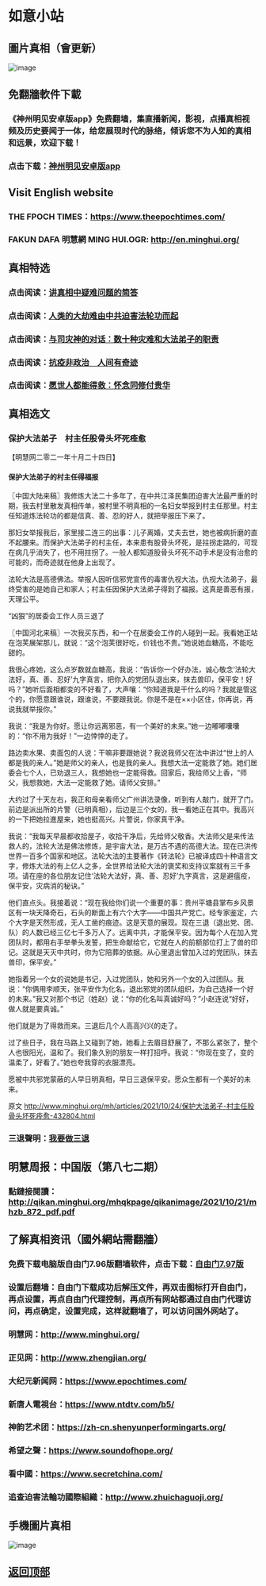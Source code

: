 # 如意小站

## 圖片真相（會更新）

![image](https://user-images.githubusercontent.com/79625284/138586689-f24bfdd6-5ff0-4af1-9161-eecfc4390ea3.png)

## 免翻牆軟件下載

### 《神州明见安卓版app》免费翻墙，集直播新闻，影视，点播真相视频及历史要闻于一体，给您展现时代的脉络，倾诉您不为人知的真相和远景，欢迎下载！

### 点击下载：[神州明见安卓版app](https://github.com/pinhe91/tuiguang/files/7240768/_5.1.zip)

## Visit English website

### THE FPOCH TIMES：https://www.theepochtimes.com/

### FAKUN DAFA 明慧網 MING HUI.OGR: http://en.minghui.org/

## 真相特选

### 点击阅读：[讲真相中疑难问题的简答](https://github.com/pinhe91/jcxw3/tree/main)

### 点击阅读：[人类的大劫难由中共迫害法轮功而起](https://github.com/pinhe91/jcxw4/tree/main) 

### 点击阅读：[与司灾神的对话：数十种灾难和大法弟子的职责](https://github.com/pinhe91/jcxw1/tree/main) 

### 点击阅读：[抗疫非政治　人间有奇迹](https://github.com/pinhe91/jcxw2/tree/main) 

### 点击阅读：[愿世人都能得救：怀念同修付贵华](https://github.com/pinhe91/jcxw5/tree/main)

## 真相选文

### 保护大法弟子　村主任股骨头坏死痊愈

【明慧网二零二一年十月二十四日】

#### 保护大法弟子的村主任得福报

〖中国大陆来稿〗我修炼大法二十多年了，在中共江泽民集团迫害大法最严重的时期，我去村里散发真相传单，被村里不明真相的一名妇女举报到村主任那里。村主任知道炼法轮功的都是信真、善、忍的好人，就把举报压下来了。

那妇女举报我后，家里接二连三的出事：儿子离婚，丈夫去世，她也被病折磨的直不起腰来。而保护大法弟子的村主任，本来患有股骨头坏死，是拄拐走路的，可现在病几乎消失了，也不用拄拐了。一般人都知道股骨头坏死不动手术是没有治愈的可能的，而奇迹就在他身上出现了。

法轮大法是高德佛法。举报人因听信邪党宣传的毒害仇视大法，仇视大法弟子，最终受害的是她自己和家人；村主任因保护大法弟子得到了福报。这真是善恶有报，天理公平。

“凶狠”的居委会工作人员三退了

〖中国河北来稿〗一次我买东西，和一个在居委会工作的人碰到一起。我看她正站在泡芙展架那儿，就说：“这个泡芙很好吃，价钱也不贵。”她说她血糖高，不能吃甜的。

我很心疼她，这么点岁数就血糖高，我说：“告诉你一个好办法，诚心敬念‘法轮大法好，真、善、忍好’九字真言，把你入的党团队退出来，抹去兽印，保平安！好吗？”她听后面相都变的不好看了，大声嚷：“你知道我是干什么的吗？我就是管这个的，你愿意跟谁说，跟谁说，不要跟我说。你是不是在××小区住，你再说，再说我就举报你。”

我说：“我是为你好。愿让你远离邪恶，有一个美好的未来。”她一边嘟嘟囔囔的：“你不用为我好！”一边悻悻的走了。

路边卖水果、卖面包的人说：干嘛非要跟她说？我说我师父在法中讲过“世上的人都是我的亲人。”她是师父的亲人，也是我的亲人。我想大法一定能救了她。她们居委会七个人，已劝退三人，我想她也一定能得救。回家后，我给师父上香，“师父，我想救她，大法一定能救了她。请师父安排。”

大约过了十天左右，我正和母亲看师父广州讲法录像，听到有人敲门，就开了门。前边是派出所的片警（已明真相），后边是三个女的，我一看她正在其中。我高兴的一下把她拉進屋来，她也挺高兴。片警说，你家真干净。

我说：“我每天早晨都收拾屋子，收拾干净后，先给师父敬香。大法师父是来传法救人的，法轮大法是佛法修炼，是宇宙大法，是万古不遇的高德大法。现在已洪传世界一百多个国家和地区。法轮大法的主要著作《转法轮》已被译成四十种语言文字，修炼大法的有上亿人之多，全世界给法轮大法的褒奖和支持议案就有三千多项。请在座的各位朋友记住‘法轮大法好，真、善、忍好’九字真言，这是避瘟疫，保平安，灾病消的秘诀。”

他们直点头。我接着说：“现在我给你们说一个重要的事：贵州平塘县掌布乡风景区有一块天降奇石，石头的断面上有六个大字——中国共产党亡。经专家鉴定，六个大字是天然形成，无人工凿的痕迹。这是天意的展现。现在三退（退出党、团、队）的人数已经三亿七千多万人了。远离中共，才能保平安。因为每个人在加入党团队时，都用右手举拳头发誓，把生命献给它，它就在人的前额部位打上了兽的印记。这就是天灭中共时，你为它陪葬的依据。从心里退出曾加入过的党团队，抹去兽印，保平安。”

她指着另一个女的说她是书记，入过党团队，她和另外一个女的入过团队。我说：“你俩用李顺天，张平安作为化名，退出邪党的团队组织，为自己选择一个好的未来。”我又对那个书记（姓赵）说：“你的化名叫真诚好吗？”小赵连说“好好，做人就是要真诚。”

他们就是为了得救而来。三退后几个人高高兴兴的走了。

过了些日子，我在马路上又碰到了她，她看上去眉目舒展了，不那么紧张了，整个人也很阳光，温和了。我们象久别的朋友一样打招呼。我说：“你现在变了，变的温柔了，好看了。”她也夸我穿的衣服漂亮。

愿被中共邪党蒙蔽的人早日明真相，早日三退保平安。愿众生都有一个美好的未来。

原文 http://www.minghui.org/mh/articles/2021/10/24/保护大法弟子-村主任股骨头坏死痊愈-432804.html

### 三退聲明：[我要做三退](http://tuidang.ddns.net/)

## 明慧周报：中国版（第八七二期）

### 點鏈接閱讀：http://qikan.minghui.org/mhqkpage/qikanimage/2021/10/21/mhzb_872_pdf.pdf

## 了解真相资讯（國外網站需翻牆）

### 免费下载电脑版自由门7.96版翻墙软件，点击下载：[自由门7.97版](https://github.com/pinhe91/tuiguang/files/6839679/fg797r.zip)

### 设置后翻墙：自由门下载成功后解压文件，再双击图标打开自由门，再点设置，再点自由门代理控制，再点所有网站都通过自由门代理访问，再点确定，设置完成，这样就翻墙了，可以访问国外网站了。

### 明慧网：http://www.minghui.org/

### 正见网：http://www.zhengjian.org/

### 大纪元新闻网：https://www.epochtimes.com/

### 新唐人電視台：https://www.ntdtv.com/b5/

### 神韵艺术团：https://zh-cn.shenyunperformingarts.org/

### 希望之聲：https://www.soundofhope.org/

### 看中國：https://www.secretchina.com/

### 追查迫害法輪功國際組織：http://www.zhuichaguoji.org/

## 手機圖片真相

![image](https://user-images.githubusercontent.com/79625284/137106124-8fd45444-ee2b-479c-8b57-ee73bfe92252.png)

## [返回顶部](https://git.io/Js3EY)
